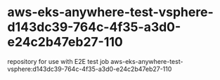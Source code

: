 # aws-eks-anywhere-test-vsphere-d143dc39-764c-4f35-a3d0-e24c2b47eb27-110
repository for use with E2E test job aws-eks-anywhere-test-vsphere:d143dc39-764c-4f35-a3d0-e24c2b47eb27-110
